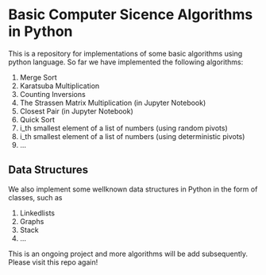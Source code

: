 # Basic Computer Sicence Algorithms in Python
This is a repository for implementations of some basic algorithms using python language.
So far we have implemented the following algorithms:
1. Merge Sort
2. Karatsuba Multiplication 
3. Counting Inversions
4. The Strassen Matrix Multiplication (in Jupyter Notebook)
5. Closest Pair (in Jupyter Notebook)
6. Quick Sort
7. i_th smallest element of a list of numbers (using random pivots)
8. i_th smallest element of a list of numbers (using deterministic pivots)
9. ...
## Data Structures
We also implement some wellknown data structures in Python in the form of classes, such as
1. Linkedlists
2. Graphs
3. Stack
4. ...

This is an ongoing project and more algorithms will be add subsequently. Please visit this repo again!
